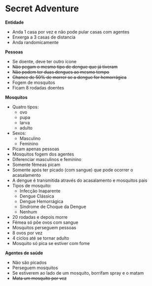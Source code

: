 Secret Adventure
================

**Entidade**   
- Anda 1 casa por vez e não pode pular casas com agentes
- Enxerga a 3 casas de distancia
- Anda randomicamente
	
**Pessoas**
- Se doente, deve ter outro ícone
- ~~Não pegam o mesmo tipo de dengue que já tiveram~~
- ~~Não podem ter duas dengues ao mesmo tempo~~
- ~~Chance de 50% de morrer se a dengue for hemorrágica~~
- Fogem de mosquitos
- Ficam 8 rodadas doentes


**Mosquitos**
- Quatro tipos: 
	- ovo
	- pupa
	- larva
	- adulto
- Sexos: 
	- Masculino
	- Feminino
- Picam apenas pessoas
- Mosquitos fogem dos agentes
- Diferenciar masculinos e feminino
- Somente fêmeas picam
- Somente após ter picado (com sangue) que pode ocorrer o acasalamento
- A dengue é transmitida através do acasalamento e mosquitos pais
- Tipos de mosquito:
	- Infecção Inaparente
	- Dengue Clássica
	- Dengue Hemorrágica
	- Síndrome de Choque da Dengue
	- Nenhum
- 20 rodadas e depois morre
- Fêmea só põe ovos com sangue
- Mosquitos perseguem pessoas
- 8 ovos por vez
- 4 ciclos até se tornar adulto
- Mosquito só pica se estiver com fome

**Agentes de saúde**
- Não são picados
- Perseguem mosquitos
- Se estiverem ao lado de um mosquito, borrifam spray e o matam
- ~~Mata um mosquito por vez~~
